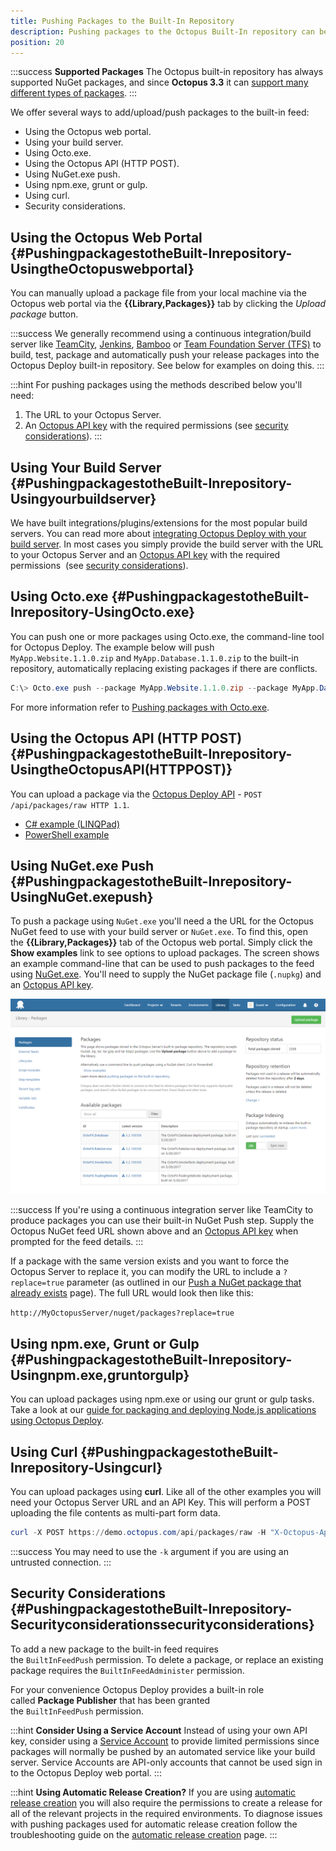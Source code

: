 ```yaml
---
title: Pushing Packages to the Built-In Repository
description: Pushing packages to the Octopus Built-In repository can be done in numerous ways including the Octopus web portal, your build server, and common command line utilities.
position: 20
---
```


:::success
**Supported Packages**
The Octopus built-in repository has always supported NuGet packages, and since **Octopus 3.3** it can [support many different types of packages](/docs/packaging-applications/index.md#supported-formats).
:::

We offer several ways to add/upload/push packages to the built-in feed:

- Using the Octopus web portal.
- Using your build server.
- Using Octo.exe.
- Using the Octopus API (HTTP POST).
- Using NuGet.exe push.
- Using npm.exe, grunt or gulp.
- Using curl.
- Security considerations.

## Using the Octopus Web Portal {#PushingpackagestotheBuilt-Inrepository-UsingtheOctopuswebportal}

You can manually upload a package file from your local machine via the Octopus web portal via the **{{Library,Packages}}** tab by clicking the *Upload package* button.


:::success
We generally recommend using a continuous integration/build server like [TeamCity](/docs/api-and-integration/teamcity.md), [Jenkins](/docs/api-and-integration/jenkins.md), [Bamboo](/docs/api-and-integration/bamboo.md) or [Team Foundation Server (TFS)](/docs/api-and-integration/tfs-azure-devops/index.md) to build, test, package and automatically push your release packages into the Octopus Deploy built-in repository. See below for examples on doing this.
:::

:::hint
For pushing packages using the methods described below you'll need:

1. The URL to your Octopus Server.
2. An [Octopus API key](/docs/api-and-integration/api/how-to-create-an-api-key.md) with the required permissions (see [security considerations](/docs/packaging-applications/package-repositories/built-in-repository/pushing-packages-to-the-built-in-repository.md)).
:::

## Using Your Build Server {#PushingpackagestotheBuilt-Inrepository-Usingyourbuildserver}

We have built integrations/plugins/extensions for the most popular build servers. You can read more about [integrating Octopus Deploy with your build server](/docs/api-and-integration/index.md). In most cases you simply provide the build server with the URL to your Octopus Server and an [Octopus API key](/docs/api-and-integration/api/how-to-create-an-api-key.md) with the required permissions  (see [security considerations](/docs/packaging-applications/package-repositories/built-in-repository/pushing-packages-to-the-built-in-repository.md)).

## Using Octo.exe {#PushingpackagestotheBuilt-Inrepository-UsingOcto.exe}

You can push one or more packages using Octo.exe, the command-line tool for Octopus Deploy. The example below will push `MyApp.Website.1.1.0.zip` and `MyApp.Database.1.1.0.zip` to the built-in repository, automatically replacing existing packages if there are conflicts.

```powershell
C:\> Octo.exe push --package MyApp.Website.1.1.0.zip --package MyApp.Database.1.1.0.zip --replace-existing --server http://my.octopus.url --apiKey API-XXXXXXXXXXXXXXXX
```

For more information refer to [Pushing packages with Octo.exe](/docs/api-and-integration/octo.exe-command-line/push.md).

## Using the Octopus API (HTTP POST) {#PushingpackagestotheBuilt-Inrepository-UsingtheOctopusAPI(HTTPPOST)}

You can upload a package via the [Octopus Deploy API](/docs/api-and-integration/api/index.md) - `POST /api/packages/raw HTTP 1.1`.

- [C# example (LINQPad)](https://github.com/OctopusDeploy/OctopusDeploy-Api/blob/master/Octopus.Client/LINQPad/Push%20Package%20to%20Built-In%20Repository.linq)
- [PowerShell example](https://github.com/OctopusDeploy/OctopusDeploy-Api/blob/master/REST/PowerShell/Packages/PushPackage.ps1)

## Using NuGet.exe Push {#PushingpackagestotheBuilt-Inrepository-UsingNuGet.exepush}

To push a package using `NuGet.exe` you'll need a the URL for the Octopus NuGet feed to use with your build server or `NuGet.exe`. To find this, open the **{{Library,Packages}}** tab of the Octopus web portal.  Simply click the **Show examples** link to see options to upload packages. The screen shows an example command-line that can be used to push packages to the feed using [NuGet.exe](http://docs.nuget.org/docs/start-here/installing-nuget). You'll need to supply the NuGet package file (`.nupkg`) and an [Octopus API key](/docs/api-and-integration/api/how-to-create-an-api-key.md).

![](/docs/images/3048094/3277775.png)

:::success
If you're using a continuous integration server like TeamCity to produce packages you can use their built-in NuGet Push step. Supply the Octopus NuGet feed URL shown above and an [Octopus API key](/docs/api-and-integration/api/how-to-create-an-api-key.md) when prompted for the feed details.
:::

If a package with the same version exists and you want to force the Octopus Server to replace it, you can modify the URL to include a `?replace=true` parameter (as outlined in our [Push a NuGet package that already exists](/docs/packaging-applications/creating-packages/nuget-packages/push-a-nuget-package-that-already-exists.md) page). The full URL would look then like this:

`http://MyOctopusServer/nuget/packages?replace=true`

## Using npm.exe, Grunt or Gulp {#PushingpackagestotheBuilt-Inrepository-Usingnpm.exe,gruntorgulp}

You can upload packages using npm.exe or using our grunt or gulp tasks. Take a look at our [guide for packaging and deploying Node.js applications using Octopus Deploy](/docs/deployment-examples/node-on-linux-deployments/index.md).

## Using Curl {#PushingpackagestotheBuilt-Inrepository-Usingcurl}

You can upload packages using **curl**. Like all of the other examples you will need your Octopus Server URL and an API Key. This will perform a POST uploading the file contents as multi-part form data.

```powershell
curl -X POST https://demo.octopus.com/api/packages/raw -H "X-Octopus-ApiKey: API-YOURAPIKEY" -F "data=@Demo.1.0.0.zip"
```

:::success
You may need to use the `-k` argument if you are using an untrusted connection.
:::

## Security Considerations {#PushingpackagestotheBuilt-Inrepository-Securityconsiderationssecurityconsiderations}

To add a new package to the built-in feed requires the `BuiltInFeedPush` permission. To delete a package, or replace an existing package requires the `BuiltInFeedAdminister` permission.

For your convenience Octopus Deploy provides a built-in role called **Package Publisher** that has been granted the `BuiltInFeedPush` permission.

:::hint
**Consider Using a Service Account**
Instead of using your own API key, consider using a [Service Account](/docs/administration/managing-users-and-teams/service-accounts.md) to provide limited permissions since packages will normally be pushed by an automated service like your build server. Service Accounts are API-only accounts that cannot be used sign in to the Octopus Deploy web portal.
:::

:::hint
**Using Automatic Release Creation?**
If you are using [automatic release creation](/docs/deployment-process/project-triggers/automatic-release-creation.md) you will also require the permissions to create a release for all of the relevant projects in the required environments. To diagnose issues with pushing packages used for automatic release creation follow the troubleshooting guide on the [automatic release creation](/docs/deployment-process/project-triggers/automatic-release-creation.md) page.
:::
